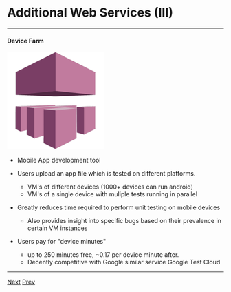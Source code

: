 # Additional Web Services (III)

*** 
#### Device Farm
![Alt text](https://github.com/AustinCerny/CSCI582_Presentation4/blob/master/web4.PNG)
* Mobile App development tool
* Users upload an app file which is tested on different platforms.
	* VM's of different devices (1000+ devices can run android)
	* VM's of a single device with muliple tests running in parallel
* Greatly reduces time required to perform unit testing on mobile devices
	* Also provides insight into specific bugs based on their prevalence in certain VM instances
	
* Users pay for "device minutes"
	* up to 250 minutes free, ~0.17 per device minute after.
	* Decently competitive with Google similar service Google Test Cloud
	

***


[Next](https://github.com/AustinCerny/CSCI582_Presentation4/blob/master/slide23.md)
[Prev](https://github.com/AustinCerny/CSCI582_Presentation4/blob/master/slide21.md)
